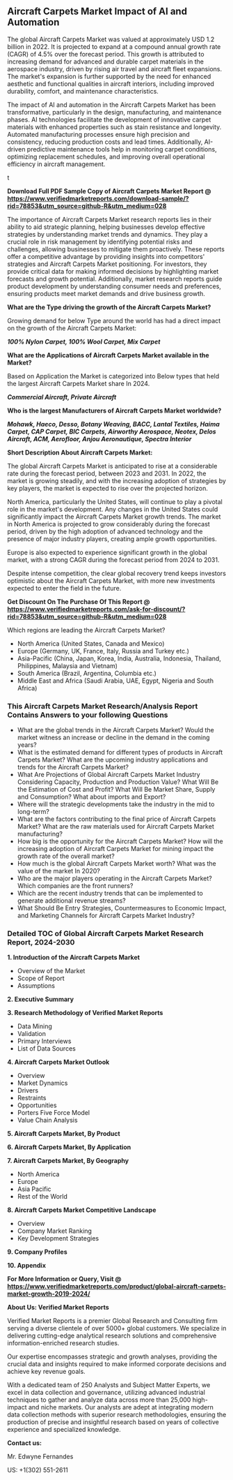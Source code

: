 <h2>Aircraft Carpets Market Impact of AI and Automation</h2><p>The global Aircraft Carpets Market was valued at approximately USD 1.2 billion in 2022. It is projected to expand at a compound annual growth rate (CAGR) of 4.5% over the forecast period. This growth is attributed to increasing demand for advanced and durable carpet materials in the aerospace industry, driven by rising air travel and aircraft fleet expansions. The market's expansion is further supported by the need for enhanced aesthetic and functional qualities in aircraft interiors, including improved durability, comfort, and maintenance characteristics.</p><p>The impact of AI and automation in the Aircraft Carpets Market has been transformative, particularly in the design, manufacturing, and maintenance phases. AI technologies facilitate the development of innovative carpet materials with enhanced properties such as stain resistance and longevity. Automated manufacturing processes ensure high precision and consistency, reducing production costs and lead times. Additionally, AI-driven predictive maintenance tools help in monitoring carpet conditions, optimizing replacement schedules, and improving overall operational efficiency in aircraft management.</p>t</p><p id="" class=""><strong>Download Full PDF Sample Copy of Aircraft Carpets Market Report @ <a href="https://www.verifiedmarketreports.com/download-sample/?rid=78853&utm_source=github-R&utm_medium=028" target="_blank">https://www.verifiedmarketreports.com/download-sample/?rid=78853&utm_source=github-R&utm_medium=028</a></strong></p><p>The importance of&nbsp;Aircraft Carpets Market research reports lies in their ability to aid strategic planning, helping businesses develop effective strategies by understanding market trends and dynamics. They play a crucial role in risk management by identifying potential risks and challenges, allowing businesses to mitigate them proactively. These reports offer a competitive advantage by providing insights into competitors' strategies and Aircraft Carpets Market positioning. For investors, they provide critical data for making informed decisions by highlighting market forecasts and growth potential. Additionally, market research reports guide product development by understanding consumer needs and preferences, ensuring products meet market demands and drive business growth.</p><p><strong>What are the&nbsp;Type driving the growth of the Aircraft Carpets Market?</strong></p><p id="" class="">Growing demand for below Type around the world has had a direct impact on the growth of the Aircraft Carpets Market:</p><em><strong>100% Nylon Carpet, 100% Wool Carpet, Mix Carpet</strong></em></p><strong>What are the&nbsp;Applications&nbsp;of Aircraft Carpets Market available in the Market?</strong></p><p id="" class="">Based on Application the Market is categorized into Below types that held the largest Aircraft Carpets Market share In 2024.</p><em><strong>Commercial Aircraft, Private Aircraft</strong></em></p><strong>Who is the largest Manufacturers of Aircraft Carpets Market worldwide?</strong></p><p><em><strong>Mohawk, Haeco, Desso, Botany Weaving, BACC, Lantal Textiles, Haima Carpet, CAP Carpet, BIC Carpets, Airworthy Aerospace, Neotex, Delos Aircraft, ACM, Aerofloor, Anjou Aeronautique, Spectra Interior</strong></em></p><p id="" class=""><strong>Short Description About Aircraft Carpets Market:</strong></p><p>The global Aircraft Carpets Market is anticipated to rise at a considerable rate during the forecast period, between 2023 and 2031. In 2022, the market is growing steadily, and with the increasing adoption of strategies by key players, the market is expected to rise over the projected horizon.</p><p>North America, particularly the United States, will continue to play a pivotal role in the market's development. Any changes in the United States could significantly impact the Aircraft Carpets Market growth trends. The market in North America is projected to grow considerably during the forecast period, driven by the high adoption of advanced technology and the presence of major industry players, creating ample growth opportunities.</p><p>Europe is also expected to experience significant growth in the global market, with a strong CAGR during the forecast period from 2024 to 2031.</p><p>Despite intense competition, the clear global recovery trend keeps investors optimistic about the Aircraft Carpets Market, with more new investments expected to enter the field in the future.</p><p id="" class=""><strong>Get Discount On The Purchase Of This Report @ <a href="https://www.verifiedmarketreports.com/ask-for-discount/?rid=78853&utm_source=github-R&utm_medium=028" target="_blank">https://www.verifiedmarketreports.com/ask-for-discount/?rid=78853&utm_source=github-R&utm_medium=028</a></strong></p>Which regions are leading the Aircraft Carpets Market?</p><ul><li>North America (United States, Canada and Mexico)</li><li>Europe (Germany, UK, France, Italy, Russia and Turkey etc.)</li><li>Asia-Pacific (China, Japan, Korea, India, Australia, Indonesia, Thailand, Philippines, Malaysia and Vietnam)</li><li>South America (Brazil, Argentina, Columbia etc.)</li><li>Middle East and Africa (Saudi Arabia, UAE, Egypt, Nigeria and South Africa)</li></ul><h3 id="" class="">This Aircraft Carpets Market Research/Analysis Report Contains Answers to your following Questions</h3><ul><li>What are the global trends in the Aircraft Carpets Market? Would the market witness an increase or decline in the demand in the coming years?</li><li>What is the estimated demand for different types of products in Aircraft Carpets Market? What are the upcoming industry applications and trends for the Aircraft Carpets Market?</li><li>What Are Projections of Global Aircraft Carpets Market Industry Considering Capacity, Production and Production Value? What Will Be the Estimation of Cost and Profit? What Will Be Market Share, Supply and Consumption? What about imports and Export?</li><li>Where will the strategic developments take the industry in the mid to long-term?</li><li>What are the factors contributing to the final price of Aircraft Carpets Market? What are the raw materials used for Aircraft Carpets Market manufacturing?</li><li>How big is the opportunity for the Aircraft Carpets Market? How will the increasing adoption of Aircraft Carpets Market for mining impact the growth rate of the overall market?</li><li>How much is the global Aircraft Carpets Market worth? What was the value of the market In 2020?</li><li>Who are the major players operating in the Aircraft Carpets Market? Which companies are the front runners?</li><li>Which are the recent industry trends that can be implemented to generate additional revenue streams?</li><li>What Should Be Entry Strategies, Countermeasures to Economic Impact, and Marketing Channels for Aircraft Carpets Market Industry?</li></ul><h3 id="" class="">Detailed TOC of Global Aircraft Carpets Market Research Report, 2024-2030</h3><p id="" class=""><strong>1. Introduction of the Aircraft Carpets Market</strong></p><ul><li>Overview of the Market</li><li>Scope of Report</li><li>Assumptions</li></ul><p id="" class=""><strong>2. Executive Summary</strong></p><p id="" class=""><strong>3. Research Methodology of Verified Market Reports</strong></p><ul><li>Data Mining</li><li>Validation</li><li>Primary Interviews</li><li>List of Data Sources</li></ul><p id="" class=""><strong>4. Aircraft Carpets Market Outlook</strong></p><ul><li>Overview</li><li>Market Dynamics</li><li>Drivers</li><li>Restraints</li><li>Opportunities</li><li>Porters Five Force Model</li><li>Value Chain Analysis</li></ul><p id="" class=""><strong>5. Aircraft Carpets Market, By Product</strong></p><p id="" class=""><strong>6. Aircraft Carpets Market, By Application</strong></p><p id="" class=""><strong>7. Aircraft Carpets Market, By Geography</strong></p><ul><li>North America</li><li>Europe</li><li>Asia Pacific</li><li>Rest of the World</li></ul><p id="" class=""><strong>8. Aircraft Carpets Market Competitive Landscape</strong></p><ul><li>Overview</li><li>Company Market Ranking</li><li>Key Development Strategies</li></ul><p id="" class=""><strong>9. Company Profiles</strong></p><p id="" class=""><strong>10. Appendix</strong></p><p id="" class=""><strong>For More Information or Query, Visit @ <a href="https://www.verifiedmarketreports.com/product/global-aircraft-carpets-market-growth-2019-2024/" target="_blank">https://www.verifiedmarketreports.com/product/global-aircraft-carpets-market-growth-2019-2024/</a></strong></p><p id="" class=""><strong>About Us: Verified Market Reports</strong></p><p id="" class="">Verified Market Reports is a premier Global Research and Consulting firm serving a diverse clientele of over 5000+ global customers. We specialize in delivering cutting-edge analytical research solutions and comprehensive information-enriched research studies.</p><p id="" class="">Our expertise encompasses strategic and growth analyses, providing the crucial data and insights required to make informed corporate decisions and achieve key revenue goals.</p><p id="" class="">With a dedicated team of 250 Analysts and Subject Matter Experts, we excel in data collection and governance, utilizing advanced industrial techniques to gather and analyze data across more than 25,000 high-impact and niche markets. Our analysts are adept at integrating modern data collection methods with superior research methodologies, ensuring the production of precise and insightful research based on years of collective experience and specialized knowledge.</p><p id="" class=""><strong>Contact us:</strong></p><p id="" class="">Mr. Edwyne Fernandes</p><p id="" class="">US: +1(302) 551-2611</p>
